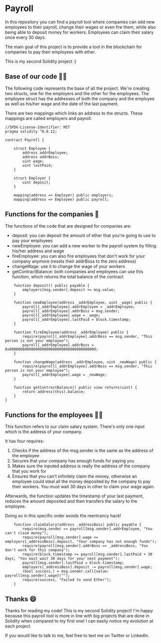 # Payroll

In this repository you can find a payroll tool where companies can add new employees to their payroll, change their wages or even fire them, while also being able to deposit money for workers. Employees can claim their salary once every 30 days.

The main goal of this project is to provide a tool in the blockchain for companies to pay their employees with ether.

This is my second Solidity project :)

## Base of our code 👨‍💻

The following code represents the base of all the project. We're creating two structs, one for the employers and the other for the employees. The employee struct has the addresses of both the company and the employee as well as his/her wage and the date of the last payment.

There are two mappings which links an address to the structs. These mappings are called employers and payroll.

```
//SPDX-License-Identifier: MIT
pragma solidity ^0.8.12;

contract Payroll {

    struct Employee {
        address addrEmployee;
        address addrBoss;
        uint wage;
        uint lastPaid;
    }

    struct Employer {
        uint deposit;
    }

    mapping(address => Employer) public employers; 
    mapping(address => Employee) public payroll;
```

## Functions for the companies 🏦

The functions of the code that are designed for companies are:
* deposit: you can deposit the amount of ether that you're going to use to pay your employees
* newEmployee: you can add a new worker to the payroll system by filling his/her address and wage
* fireEmployee: you can also fire employees that don't work for your company anymore (resets their addrBoss to the zero address)
* changeWage: use it to change the wage of your workers
* getContractBalance: both companies and employees can use this function, which returns the total balance of the contract

```
    function deposit() public payable {
        employers[msg.sender].deposit += msg.value;
    }

    function newEmployee(address _addrEmployee, uint _wage) public {
        payroll[_addrEmployee].addrEmployee = _addrEmployee;
        payroll[_addrEmployee].addrBoss = msg.sender;
        payroll[_addrEmployee].wage = _wage;
        payroll[_addrEmployee].lastPaid = block.timestamp;
    }

    function fireEmployee(address _addrEmployee) public {
        require(payroll[_addrEmployee].addrBoss == msg.sender, "This person is not your employee");
        payroll[_addrEmployee].addrBoss = 0x0000000000000000000000000000000000000000;
    }

    function changeWage(address _addrEmployee, uint _newWage) public {
        require(payroll[_addrEmployee].addrBoss == msg.sender, "This person is not your employee");
        payroll[_addrEmployee].wage = _newWage;
    }

    function getContractBalance() public view returns(uint) {
        return address(this).balance;
    }
}
```

## Functions for the employees 🙋‍♂️

This function refers to our claim salary system. There's only one input which is the address of your company.

It has four requires:

1) Checks if the address of the msg.sender is the same as the address of the employee
2) Secures that your company has enough funds for paying you
3) Makes sure the inputed address is really the address of the company that you work for
4) Ensures that you can't infinitely claim the money, otherwise an employee could steal all the money deposited by the company to pay their workers. You must wait 30 days in other to claim your wage again.

Afterwards, the function updates the timestamp of your last payment, reduces the amount deposited and then transfers the salary to the employee.

Doing so in this specific order avoids the reentrancy hack!

```
    function claimSalary(address _addressBoss) public payable {
        require(msg.sender == payroll[msg.sender].addrEmployee, "You can't claim money");
        require(payroll[msg.sender].wage <= employers[_addressBoss].deposit, "Your company has not enough funds");
        require(payroll[msg.sender].addrBoss == _addressBoss, "You don't work for this company");
        require(block.timestamp >= payroll[msg.sender].lastPaid + 30 days, "You must wait 30 days for your next payment");
        payroll[msg.sender].lastPaid = block.timestamp;
        employers[_addressBoss].deposit -= payroll[msg.sender].wage;
        (bool success,) = msg.sender.call{value: payroll[msg.sender].wage}("");
        require(success, "Failed to send Ether");
    }
```

## Thanks 😄

Thanks for reading my code! This is my second Solidity project! I'm happy because this payroll tool is more in line with big projects that are done in Solidity when compared to my first one! I can easily notice my evolution at each project.

If you would like to talk to me, feel free to text me on Twitter or LinkedIn.
